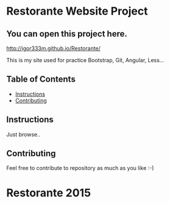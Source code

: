 # Restorante Website Project

## You can open this project here.

http://igor333m.github.io/Restorante/


This is my site used for practice Bootstrap, Git, Angular, Less...
## Table of Contents

* [Instructions](#instructions)
* [Contributing](#contributing)

## Instructions

Just browse..

## Contributing

Feel free to contribute to repository as much as you like :-)

# Restorante 2015
